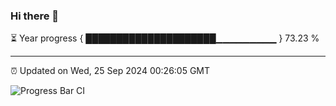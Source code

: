 ### Hi there 👋

⏳ Year progress { █████████████████████▁▁▁▁▁▁▁▁▁ } 73.23 %

---

⏰ Updated on Wed, 25 Sep 2024 00:26:05 GMT

![Progress Bar CI](https://github.com/EinsPommes/EinsPommes/blob/main/.github/workflows/main.yml)

